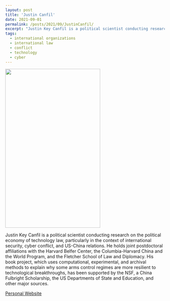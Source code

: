 ```yaml
---
layout: post
title: 'Justin Canfil'
date: 2021-09-01
permalink: /posts/2021/09/JustinCanfil/
excerpt: "Justin Key Canfil is a political scientist conducting research on the political economy of technology law, particularly in the context of international security, cyber conflict, and US-China relations. He holds joint postdoctoral affiliations with the Harvard Belfer Center, the Columbia-Harvard China and the World Program, and the Fletcher School of Law and Diplomacy. His book project, which uses computational, experimental, and archival methods to explain why some arms control regimes are more resilient to technological breakthroughs, has been supported by the NSF, a China Fulbright Scholarship, the US Departments of State and Education, and other major sources. "
tags:
  - international organizations
  - international law
  - conflict
  - technology
  - cyber
---
```

<img src="https://gsipe-workshop.github.io/images/CANFIL_JUSTIN.png" width="300" height="500" />

Justin Key Canfil is a political scientist conducting research on the political economy of technology law, particularly in the context of international security, cyber conflict, and US-China relations. He holds joint postdoctoral affiliations with the Harvard Belfer Center, the Columbia-Harvard China and the World Program, and the Fletcher School of Law and Diplomacy. His book project, which uses computational, experimental, and archival methods to explain why some arms control regimes are more resilient to technological breakthroughs, has been supported by the NSF, a China Fulbright Scholarship, the US Departments of State and Education, and other major sources. 

<a href= "https://www.jcanfil.com/">Personal Website</a>
